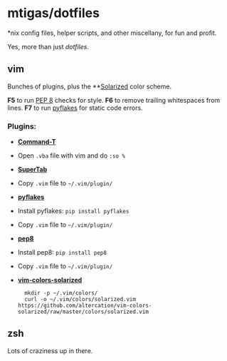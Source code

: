 # mtigas/dotfiles

*nix config files, helper scripts, and other miscellany, for fun and profit.

Yes, more than just *dotfiles*.

## vim

Bunches of plugins, plus the **[Solarized][solarized] color scheme.

**F5** to run [PEP 8](http://www.python.org/dev/peps/pep-0008/) checks for
style. **F6** to remove trailing whitespaces from lines. **F7** to run
[pyflakes](https://launchpad.net/pyflakes) for static code errors.

[solarized]: http://ethanschoonover.com/solarized/

### Plugins:

* **[Command-T](http://www.vim.org/scripts/script.php?script_id=3025)**
 * Open `.vba` file with vim and do `:so %`
* **[SuperTab](http://www.vim.org/scripts/script.php?script_id=182)**
 * Copy `.vim` file to `~/.vim/plugin/`
* **[pyflakes](http://www.vim.org/scripts/script.php?script_id=3161)**
 * Install pyflakes: `pip install pyflakes`
 * Copy `.vim` file to `~/.vim/plugin/`
* **[pep8](http://www.vim.org/scripts/script.php?script_id=2914)**
 * Install pep8: `pip install pep8`
 * Copy `.vim` file to `~/.vim/plugin/`
* **[vim-colors-solarized](http://ethanschoonover.com/solarized/vim-colors-solarized)**

        mkdir -p ~/.vim/colors/
        curl -o ~/.vim/colors/solarized.vim https://github.com/altercation/vim-colors-solarized/raw/master/colors/solarized.vim

## zsh

Lots of craziness up in there.

